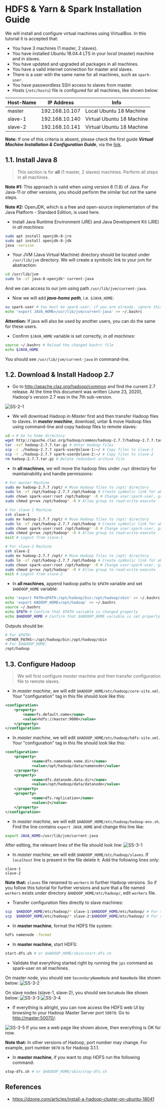 # HDFS & Yarn & Spark Installation Guide

We will install and configure virtual machines using VirtualBox. In this tutorial it is accepted that:
- You have 3 machines (1 master, 2 slaves).
- You have installed Ubuntu 18.04.4 LTS in your *local* (master) machine and in slaves.
- You have updated and upgraded all packages in all machines.
- You have a valid internet connection for master and slaves.
- There is a user with the same name for all machines, such as ```spark-user```.
- You have passwordless SSH access to slaves from master.
- Hosts (```/etc/hosts```) file is configured for all machines, like shown below:

| Host-Name | IP Address     | Info                      |
|-----------|----------------|---------------------------|
| master    | 192.168.10.107 | Local Ubuntu 18 Machine   |
| slave-1   | 192.168.10.140 | Virtual Ubuntu 18 Machine |
| slave-2   | 192.168.10.141 | Virtual Ubuntu 18 Machine |

**Note:** If one of this criteria is absent, please check the first guide ***Virtual Machine Installation & Configuration Guide***, via the [link](../1-%20Virtual%20Machine%20Installation%20%26%20Configuration/guide.md).

## 1.1. Install Java 8
> This section is for **all** (1 master, 2 slaves) machines. Perform all steps in all machines.

**Note \#1:** This approach is valid when using version 8 (1.8) of Java. For Java-11 or other versions, you should perform the similar but not the same steps.

**Note \#2:** OpenJDK, which is a free and open-source implementation of the Java Platform - Standard Edition, is used here.

- Install Java Runtime Environment (JRE) and Java Development Kit (JRE) in *all machines*:
```bash
sudo apt install openjdk-8-jre
sudo apt install openjdk-8-jdk
java -version
```

- Your JVM (Java Virtual Machine) directory should be located under ```/usr/lib/jvm``` directory. We will create a symbolic link to your jvm for abstraction:
```bash
cd /usr/lib/jvm
sudo ln -sf java-8-openjdk* current-java
```
And we can access to our jvm using path ```/usr/lib/jvm/current-java```.

- Now we will add ***java-home path***, i.e. ```$JAVA_HOME```:
```bash
su spark-user # You must be spark-user, if you are already, ignore this command
echo 'export JAVA_HOME=/usr/lib/jvm/current-java' >> ~/.bashrc
```
**Attention:** If java will also be used by another users, you can do the same for these users.

- Confirm ```$JAVA_HOME``` variable is set correctly,  _in all machines_:
```bash
source ~/.bashrc # Reload the changed bashrc file
echo $JAVA_HOME
```
You should see ```/usr/lib/jvm/current-java``` in command-line.

## 1.2. Download & Install Hadoop 2.7
- Go to http://apache.claz.org/hadoop/common and find the current 2.7 release. At the time this document was written (June 23, 2020), Hadoop's version 2.7 was in the 7th sub-version.

![SS-2-1](./screenshots/2_download_install_hadoop/1.png)
- We will download Hadoop in *Master* first and then transfer Hadoop files to slaves. In ***master machine***, download, untar & move Hadoop files using command-line and copy hadoop files to remote slaves:
```bash
cd ~ # Go to home directory
wget http://apache.claz.org/hadoop/common/hadoop-2.7.7/hadoop-2.7.7.tar.gz
tar -xvf hadoop-2.7.7.tar.gz # Untar Hadoop files
scp -r ./hadoop-2.7.7 spark-user@slave-1:~/ # Copy files to slave-1
scp -r ./hadoop-2.7.7 spark-user@slave-2:~/ # Copy files to slave-2
rm hadoop-2.7.7.tar.gz # Delete redundant archive file
```

- In **all machines**, we will move the hadoop files under ```/opt``` directory for maintainability and handle permissions: 
```bash
# For master Machine
sudo mv hadoop-2.7.7 /opt/ # Move Hadoop files to /opt/ directory
sudo ln -sf /opt/hadoop-2.7.7 /opt/hadoop # Create symbolic link for abstraction
sudo chown spark-user:root /opt/hadoop* -R # Change user:spark-user, group:root
sudo chmod g+rwx /opt/hadoop* -R # Allow group to read-write-execute

# For slave-1 Machine
ssh slave-1
sudo mv hadoop-2.7.7 /opt/ # Move Hadoop files to /opt/ directory
sudo ln -sf /opt/hadoop-2.7.7 /opt/hadoop # Create symbolic link for abstraction
sudo chown spark-user:root /opt/hadoop* -R # Change user:spark-user, group:root
sudo chmod g+rwx /opt/hadoop* -R # Allow group to read-write-execute
exit # Logout from slave-1

# For slave-2 Machine
ssh slave-2
sudo mv hadoop-2.7.7 /opt/ # Move Hadoop files to /opt/ directory
sudo ln -sf /opt/hadoop-2.7.7 /opt/hadoop # Create symbolic link for abstraction
sudo chown spark-user:root /opt/hadoop* -R # Change user:spark-user, group:root
sudo chmod g+rwx /opt/hadoop* -R # Allow group to read-write-execute
exit # Logout from slave-2
```

- In **all machines**, append hadoop paths to ```$PATH``` variable and set ```$HADOOP_HOME``` variable:
```bash
echo 'export PATH=$PATH:/opt/hadoop/bin:/opt/hadoop/sbin' >> ~/.bashrc
echo 'export HADOOP_HOME=/opt/hadoop' >> ~/.bashrc
source ~/.bashrc
echo $PATH # Confirm that $PATH variable is changed properly
echo $HADOOP_HOME # Confirm that $HADOOP_HOME variable is set properly
```
Outputs should be:
```bash
# For $PATH:
<OTHER_PATHS>:/opt/hadoop/bin:/opt/hadoop/sbin
# For $HADOOP_HOME:
/opt/hadoop
```

## 1.3. Configure Hadoop
> We will first configure *master* machine and then transfer configuration file to remote slaves.

- In *master machine*, we will edit ```$HADOOP_HOME/etc/hadoop/core-site.xml```.  Your "configuration" tag in this file should look like this:
```xml
<configuration>
	<property>
		<name>fs.default.name</name>
		<value>hdfs://master:9000</value>
	</property>
</configuration>
```

- In *master machine*, we will edit ```$HADOOP_HOME/etc/hadoop/hdfs-site.xml```.  Your "configuration" tag in this file should look like this:
```xml
<configuration>
	<property>
			<name>dfs.namenode.name.dir</name>
			<value>/opt/hadoop/data/namenode</value>
	</property>
	<property>
			<name>dfs.datanode.data.dir</name>
			<value>/opt/hadoop/data/datanode</value>
	</property>
	<property>
			<name>dfs.replication</name>
			<value>2</value>
	</property>
</configuration>

```

- In *master machine*, we will edit ```$HADOOP_HOME/etc/hadoop/hadoop-env.sh```. Find the line contains ```export JAVA_HOME``` and change this line like:
```bash
export JAVA_HOME=/usr/lib/jvm/current-java
```
After editing, the relevant lines of the file should look line:
![SS-3-1](./screenshots/3_configure_hadoop/1.png)

- In *master machine*, we will edit ```$HADOOP_HOME/etc/hadoop/slaves```. If ```localhost``` line is present in the file delete it. Add the following lines only:
```
slave-1
slave-2
```
**Note that:** ```slaves``` file renamed to ```workers``` in further Hadoop versions. So if you follow this tutorial for further versions and sure that a file named ```workers``` exists under directory 
```$HADOOP_HOME/etc/hadoop/```, edit ```workers``` file.

- Transfer configuration files directly to slave machines:
```bash
scp  $HADOOP_HOME/etc/hadoop/* slave-1:$HADOOP_HOME/etc/hadoop/ # For slave-1
scp  $HADOOP_HOME/etc/hadoop/* slave-2:$HADOOP_HOME/etc/hadoop/ # For slave-2
```

- In **master machine**, format the HDFS file system:
```bash
hdfs namenode -format
```

- In **master machine**, start HDFS:
```bash
start-dfs.sh # or $HADOOP_HOME/sbin/start-dfs.sh
```

- Validate that everything started right by running the ```jps``` command as spark-user on all machines.

On master node, you should see ```SecondaryNameNode``` and ```NameNode``` like shown below:
![SS-3-2](./screenshots/3_configure_hadoop/2.png)

On slave nodes (slave-1, slave-2), you should see ```DataNode``` like shown below:
![SS-3-3](./screenshots/3_configure_hadoop/3.png)
![SS-3-4](./screenshots/3_configure_hadoop/4.png)

- If everything is allright, you can now access the HDFS web UI by browsing to your Hadoop Master Server port ```50070```. Go to [http://master:50070/](http://master:50070/):

![SS-3-5](./screenshots/3_configure_hadoop/5.png)
If you see a web page like shown above, then everything is OK for now.

**Note that:** In other versions of Hadoop, port number may change. For example, port number ```9870``` is for Hadoop 3.1.1.

- In **master machine**, if you want to stop HDFS run the following command:
```bash
stop-dfs.sh # or $HADOOP_HOME/sbin/stop-dfs.sh
```

## References
* https://dzone.com/articles/install-a-hadoop-cluster-on-ubuntu-18041
